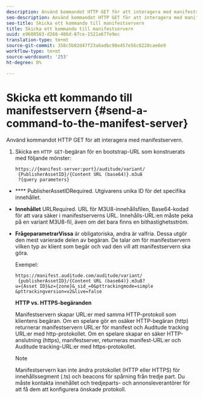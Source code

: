 ```yaml
---
description: Använd kommandot HTTP GET för att interagera med manifestservern.
seo-description: Använd kommandot HTTP GET för att interagera med manifestservern.
seo-title: Skicka ett kommando till manifestservern
title: Skicka ett kommando till manifestservern
uuid: e9680563-d268-406d-87ce-1521a677e9ec
translation-type: tm+mt
source-git-commit: 358c5b02d47f23a6adbc98e457e56c8220cae6e9
workflow-type: tm+mt
source-wordcount: '253'
ht-degree: 0%

---
```



# Skicka ett kommando till manifestservern {#send-a-command-to-the-manifest-server}

Använd kommandot HTTP GET för att interagera med manifestservern.

1. Skicka en `HTTP GET`-begäran för en bootstrap-URL som konstruerats med följande mönster:

   ```
   https://{manifest-server:port}/auditude/variant/
    {PublisherAssetID}/{Content URL (base64)}.m3u8
    ?{query parameters}
   ```

* **** PublisherAssetIDRequired. Utgivarens unika ID för det specifika innehållet.

* **Innehållet** URLRequired. URL för M3U8-innehållsfilen, Base64-kodad för att vara säker i manifestserverns URL. Innehålls-URL:en måste peka på en variant M3U8-fil, även om det bara finns en bithastighetsström.

* **FrågeparametrarVissa** är obligatoriska, andra är valfria. Dessa utgör den mest varierade delen av begäran. De talar om för manifestservern vilken typ av klient som begär och vad den vill att manifestservern ska göra.

   Exempel:

   ```
   https://manifest.auditude.com/auditude/variant/
    {publisherAssetID}/{Content URL (base64)}.m3u8?
   u={Asset ID}&z={zone}&_sid_=0&pttrackingmode=simple
   &pttrackingversion=v2&live=false
   ```

   **HTTP vs. HTTPS-begäranden**

   Manifestservern skapar URL:er med samma HTTP-protokoll som klientens begäran. Om en spelare gör en osäker HTTP-begäran (http) returnerar manifestservern URL:er för manifest och Auditude tracking URL:er med http-protokollet. Om en spelare skapar en säker HTTP-anslutning (https), manifestserver, returneras manifest-URL:er och Auditude tracking-URL:er med https-protokollet.

   >[!NOTE]
   >
   >Manifestservern kan inte ändra protokollet (HTTP eller HTTPS) för innehållssegment (.ts) och beacons för spårning från tredje part. Du måste kontakta innehållet och tredjeparts- och annonsleverantörer för att få dem att konfigurera önskade protokoll.